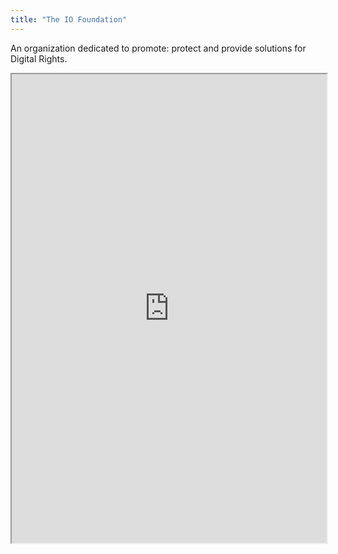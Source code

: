 ```yaml
---
title: "The IO Foundation"
---
```


An organization dedicated to promote: protect and provide solutions for Digital Rights.

<iframe height="750" width="100%" src="https://ewelton.github.io/ktest/wiki.html#The%20IO%20Foundation"></iframe>
